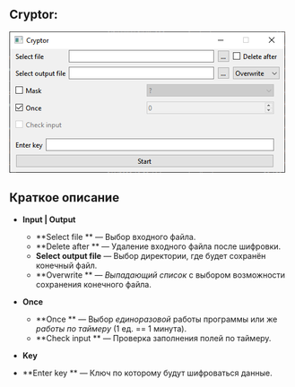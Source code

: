 ## Cryptor:

![Cryptor](Cryptor.png)

## Краткое описание
- **Input | Output**
  - **Select file ** — Выбор входного файла.
  - **Delete after ** — Удаление входного файла после шифровки.
  - **Select output file** — Выбор директории, где будет сохранён конечный файл.
  - **Overwrite ** — _Выпадающий_ _список_ с выбором возможности сохранения конечного файла.
  
- **Once**
  - **Once ** — Выбор _единоразовой_ работы программы или же _работы_ _по_ _таймеру_ (1 ед. == 1 минута).
  - **Check input ** — Проверка заполнения полей по таймеру.
  
- **Key**
- **Enter key ** — Ключ по которому будут шифроваться данные.